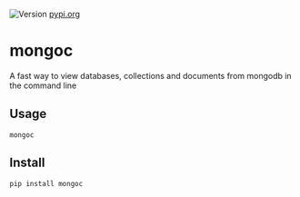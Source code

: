 ![Version](https://img.shields.io/pypi/v/mongoc) [pypi.org](https://pypi.org/project/mongoc/)

# mongoc
A fast way to view databases, collections and documents from mongodb in the command line

## Usage

`mongoc`

## Install

`pip install mongoc`
